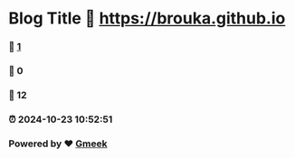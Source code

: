 # Blog Title :link: https://brouka.github.io 
### :page_facing_up: [1](https://brouka.github.io/tag.html) 
### :speech_balloon: 0 
### :hibiscus: 12 
### :alarm_clock: 2024-10-23 10:52:51 
### Powered by :heart: [Gmeek](https://github.com/Meekdai/Gmeek)
